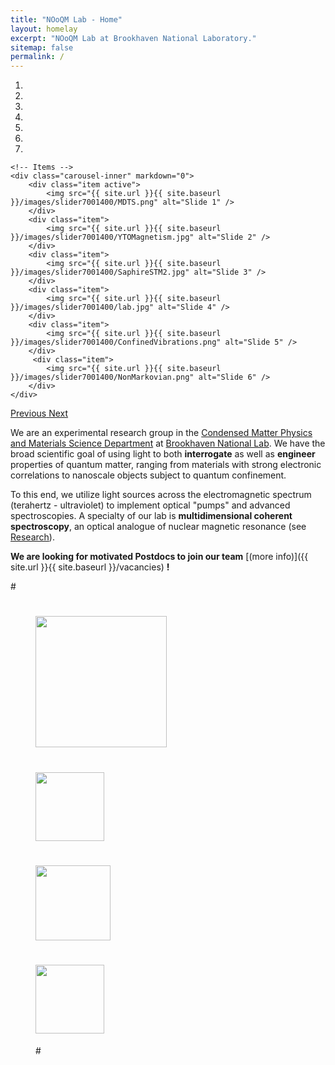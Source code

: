 ```yaml
---
title: "NOoQM Lab - Home"
layout: homelay
excerpt: "NOoQM Lab at Brookhaven National Laboratory."
sitemap: false
permalink: /
---
```


<div markdown="0" id="carousel" class="carousel slide" data-ride="carousel" data-interval="4000" data-pause="hover" >
    <!-- Menu -->
    <ol class="carousel-indicators">
        <li data-target="#carousel" data-slide-to="0" class="active"></li>
        <li data-target="#carousel" data-slide-to="1"></li>
        <li data-target="#carousel" data-slide-to="2"></li>
        <li data-target="#carousel" data-slide-to="3"></li>
        <li data-target="#carousel" data-slide-to="4"></li>
        <li data-target="#carousel" data-slide-to="5"></li>
        <li data-target="#carousel" data-slide-to="6"></li>
    </ol>

    <!-- Items -->
    <div class="carousel-inner" markdown="0">
        <div class="item active">
            <img src="{{ site.url }}{{ site.baseurl }}/images/slider7001400/MDTS.png" alt="Slide 1" />
        </div>
        <div class="item">
            <img src="{{ site.url }}{{ site.baseurl }}/images/slider7001400/YTOMagnetism.jpg" alt="Slide 2" />
        </div>
        <div class="item">
            <img src="{{ site.url }}{{ site.baseurl }}/images/slider7001400/SaphireSTM2.jpg" alt="Slide 3" />
        </div>
        <div class="item">
            <img src="{{ site.url }}{{ site.baseurl }}/images/slider7001400/lab.jpg" alt="Slide 4" />
        </div>
        <div class="item">
            <img src="{{ site.url }}{{ site.baseurl }}/images/slider7001400/ConfinedVibrations.png" alt="Slide 5" />
        </div>       
         <div class="item">
            <img src="{{ site.url }}{{ site.baseurl }}/images/slider7001400/NonMarkovian.png" alt="Slide 6" />
        </div>
    </div>
  <a class="left carousel-control" href="#carousel" role="button" data-slide="prev">
    <span class="glyphicon glyphicon-chevron-left" aria-hidden="true"></span>
    <span class="sr-only">Previous</span>
  </a>
  <a class="right carousel-control" href="#carousel" role="button" data-slide="next">
    <span class="glyphicon glyphicon-chevron-right" aria-hidden="true"></span>
    <span class="sr-only">Next</span>
  </a>
</div>


We are an experimental research group in the [Condensed Matter Physics and Materials Science Department]([http://www.physics.leidenuniv.nl](https://www.bnl.gov/cmpmsd/)) at [Brookhaven National Lab](https://www.bnl.gov/world/). We have the broad scientific goal of using light to both <b>interrogate</b> as well as <b>engineer</b> properties of quantum matter, ranging from materials with strong electronic correlations to nanoscale objects subject to quantum confinement. 

To this end, we utilize light sources across the electromagnetic spectrum (terahertz - ultraviolet) to implement optical "pumps" and advanced spectroscopies. A specialty of our lab is <b>multidimensional coherent spectroscopy</b>, an optical analogue of nuclear magnetic resonance (see [Research](research)). 

 **We are  looking for motivated Postdocs to join our team** [(more info)]({{ site.url }}{{ site.baseurl }}/vacancies) **!**




#<figure class="fourth">
#  <img src="{{ site.url }}{{ site.baseurl }}/images/logopic/Logo_Leiden.jpg" style="width: 210px">
#  <img src="{{ site.url }}{{ site.baseurl }}/images/logopic/Logo_Nanofront.jpg" style="width: 110px">
#  <img src="{{ site.url }}{{ site.baseurl }}/images/logopic/Logo_NWO.jpg" style="width: 120px">
#  <img src="{{ site.url }}{{ site.baseurl }}/images/logopic/Logo_ERC.jpg" style="width: 110px">
#</figure>
